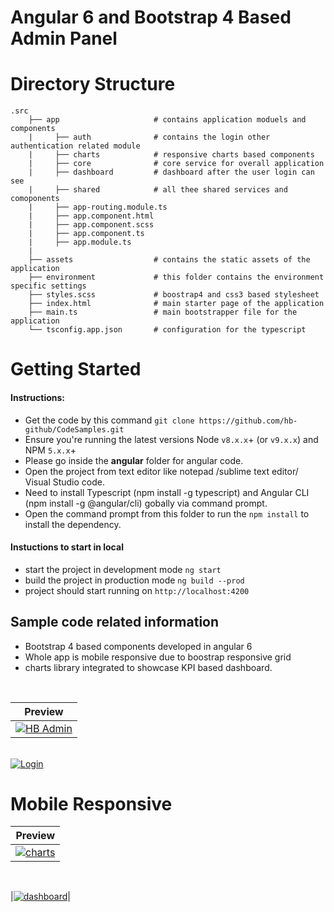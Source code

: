 # Angular 6 and Bootstrap 4 Based Admin Panel

# Directory Structure

    .src
        ├── app                     # contains application moduels and components
        |     ├── auth              # contains the login other authentication related module
        |	  ├── charts            # responsive charts based components
        |	  ├── core              # core service for overall application
        |	  ├── dashboard         # dashboard after the user login can see
        |	  ├── shared            # all thee shared services and comoponents
        |	  ├── app-routing.module.ts
        |	  ├── app.component.html
        |	  ├── app.component.scss
        |	  ├── app.component.ts
        |	  ├── app.module.ts
        |     
        ├── assets                  # contains the static assets of the application
        ├── environment             # this folder contains the environment specific settings
        ├── styles.scss             # boostrap4 and css3 based stylesheet
        ├── index.html              # main starter page of the application
        ├── main.ts                 # main bootstrapper file for the application  
        └── tsconfig.app.json       # configuration for the typescript


# Getting Started

#### Instructions: 
  * Get the code by this command ``` git clone https://github.com/hb-github/CodeSamples.git ```
  * Ensure you're running the latest versions Node `v8.x.x`+ (or `v9.x.x`) and NPM `5.x.x`+
  * Please go inside the **angular** folder for angular code.
  * Open the project from text editor like notepad /sublime text editor/ Visual Studio code.
  * Need to install Typescript (npm install -g typescript) and Angular CLI (npm install -g @angular/cli) gobally via command prompt.
  * Open the command prompt from this folder to run the ``` npm install ``` to install the dependency.

#### Instuctions to start in local
 * start the project in development mode ``` ng start ```
 * build the project in production mode ``` ng build --prod ```
 * project should start running on ``` http://localhost:4200 ```
 
## Sample code related information
 * Bootstrap 4 based components developed in angular 6
 * Whole app is mobile responsive due to boostrap responsive grid
 * charts library integrated to showcase KPI based dashboard.
<br>

| Preview |
|:---------------:|
|<a href="https://ibb.co/dA37yK"><img src="https://preview.ibb.co/fiefJK/HB_Admin.png" alt="HB Admin" border="0" /></a>|
<br>
<a href="https://ibb.co/kmeGQz"><img src="https://preview.ibb.co/cAPSXe/Login.png" alt="Login" border="0"></a>

# Mobile Responsive

| Preview |
|:---------------:|
|<a href="https://ibb.co/mj7BQz"><img src="https://preview.ibb.co/msq9Ce/charts.png" alt="charts" border="0"></a>|
<br>

|<a href="https://ibb.co/m16hXe"><img src="https://preview.ibb.co/jMnBQz/dashboard.png" alt="dashboard" border="0"></a>|

